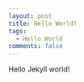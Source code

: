 ```yaml
---
layout: post
title: Hello World!
tags:
  - Hello World
comments: false
---
```


Hello Jekyll world!
